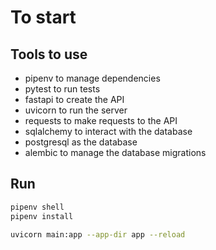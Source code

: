 # To start

## Tools to use

-   pipenv to manage dependencies
-   pytest to run tests
-   fastapi to create the API
-   uvicorn to run the server
-   requests to make requests to the API
-   sqlalchemy to interact with the database
-   postgresql as the database
-   alembic to manage the database migrations

## Run

```bash
pipenv shell
pipenv install

uvicorn main:app --app-dir app --reload

```
